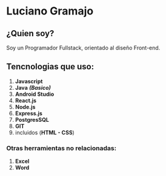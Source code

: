 # Luciano Gramajo

## ¿Quien soy?
Soy un Programador Fullstack, orientado al diseño Front-end.

## Tencnologias que uso:
1. **Javascript**
2. **Java** ***(Basico)***
3. **Android Studio**
4. **React.js**
5. **Node.js**
6. **Express.js**
8. **PostgresSQL**
9. **GIT**
10. incluidos (**HTML - CSS**)
 

### Otras herramientas no relacionadas:
1. **Excel**
2. **Word** 
